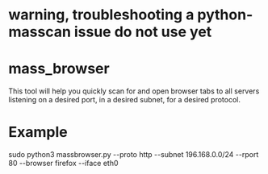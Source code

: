 # warning, troubleshooting a python-masscan issue do not use yet

# mass_browser
This tool will help you quickly scan for and open browser tabs to all servers listening on a desired port, in a desired subnet, for a desired protocol.

# Example
sudo python3 massbrowser.py  --proto http --subnet 196.168.0.0/24 --rport 80 --browser firefox --iface eth0
